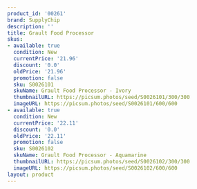 ```yaml
---
product_id: '00261'
brand: SupplyChip
description: ''
title: Grault Food Processor
skus:
- available: true
  condition: New
  currentPrice: '21.96'
  discount: '0.0'
  oldPrice: '21.96'
  promotion: false
  sku: S0026101
  skuName: Grault Food Processor - Ivory
  thumbnailURL: https://picsum.photos/seed/S0026101/300/300
  imageURL: https://picsum.photos/seed/S0026101/600/600
- available: true
  condition: New
  currentPrice: '22.11'
  discount: '0.0'
  oldPrice: '22.11'
  promotion: false
  sku: S0026102
  skuName: Grault Food Processor - Aquamarine
  thumbnailURL: https://picsum.photos/seed/S0026102/300/300
  imageURL: https://picsum.photos/seed/S0026102/600/600
layout: product
---
```

